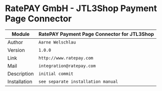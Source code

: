 RatePAY GmbH - JTL3Shop Payment Page Connector
============================================

|Module | RatePAY Payment Page Connector for JTL3Shop
|------|----------
|Author | `Aarne Welschlau`
|Version | `1.0.0`
|Link | `http://www.ratepay.com`
|Mail | `integration@ratepay.com`
|Description | `initial commit`
|Installation | `see separate installation manual`